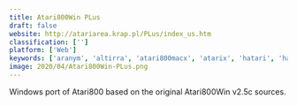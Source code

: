 ```yaml
---
title: Atari800Win PLus
draft: false 
website: http://atariarea.krap.pl/PLus/index_us.htm
classification: ['']
platform: ['Web']
keywords: ['aranym', 'altirra', 'atari800macx', 'atarix', 'hatari', 'hataroid', 'javatari', 'pce', 'prosystem', 'steem_engine', 'stella', 'z26', 'jgamebase']
image: 2020/04/Atari800Win-PLus.png
---
```

Windows port of Atari800 based on the original Atari800Win v2.5c sources.